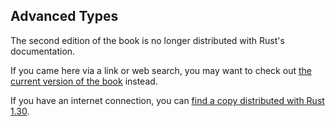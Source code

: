 ## Advanced Types

The second edition of the book is no longer distributed with Rust's documentation.

If you came here via a link or web search, you may want to check out [the current
version of the book](../ch20-03-advanced-types.html) instead.

If you have an internet connection, you can [find a copy distributed with
Rust
1.30](https://doc.rust-lang.org/1.30.0/book/second-edition/ch19-04-advanced-types.html).
